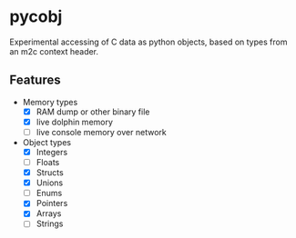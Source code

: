 # pycobj

Experimental accessing of C data as python objects, based on types from an m2c context header.

## Features

- Memory types
    - [x] RAM dump or other binary file
    - [x] live dolphin memory
    - [ ] live console memory over network
- Object types
    - [x] Integers
    - [ ] Floats
    - [x] Structs
    - [x] Unions
    - [ ] Enums
    - [x] Pointers
    - [x] Arrays
    - [ ] Strings
